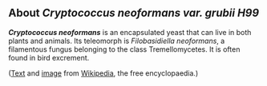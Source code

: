 About *Cryptococcus neoformans var. grubii H99* 
-----------------------------------------------



***Cryptococcus neoformans*** is an encapsulated yeast that can live in
both plants and animals. Its teleomorph is *Filobasidiella neoformans*,
a filamentous fungus belonging to the class Tremellomycetes. It is often
found in bird excrement.

([Text](http://en.wikipedia.org/wiki/Cryptococcus_neoformans) and
[image](http://commons.wikimedia.org/wiki/File:Cryptococcus_neoformans_using_a_light_India_ink_staining_preparation_PHIL_3771_lores.jpg)
from [Wikipedia](http://en.wikipedia.org/), the free encyclopaedia.)
